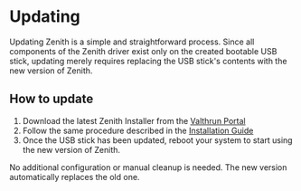 # Updating

Updating Zenith is a simple and straightforward process. Since all components of the Zenith driver exist only on the created bootable USB stick, updating merely requires replacing the USB stick's contents with the new version of Zenith.  
  
## How to update
1. Download the latest Zenith Installer from the [Valthrun Portal](https://valth.run/portal/)
2. Follow the same procedure described in the [Installation Guide](../installation)
3. Once the USB stick has been updated, reboot your system to start using the new version of Zenith.

No additional configuration or manual cleanup is needed. The new version automatically replaces the old one.
